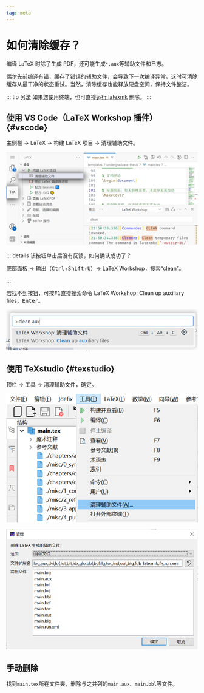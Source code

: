 ```yaml
---
tag: meta
---
```


# 如何清除缓存？

编译 LaTeX 时除了生成 PDF，还可能生成`*.aux`等辅助文件和日志。

偶尔先前编译有错，缓存了错误的辅助文件，会导致下一次编译异常。这时可清除缓存从最干净的状态重试。当然，清除缓存也能释放硬盘空间，保持文件整洁。

::: tip 另法
如果您使用终端，也可直接[运行 latexmk](../guide/commands.md#清除缓存) 删除。
:::

## 使用 VS Code（LaTeX Workshop 插件） {#vscode}

主侧栏 → LaTeX → 构建 LaTeX 项目 → 清理辅助文件。

![清理辅助文件](../assets/clean-VSCode-a.png)

::: details 该按钮单击后没有反馈，如何确认成功了？

底部面板 → 输出（<kbd>Ctrl</kbd>+<kbd>Shift</kbd>+<kbd>U</kbd>）→ LaTeX Workshop，搜索“clean”。

:::

若找不到按钮，可按<kbd>F1</kbd>直接搜索命令 LaTeX Workshop: Clean up auxiliary files，<kbd>Enter</kbd>。

![LaTeX Workshop: Clean up auxiliary files](../assets/clean-VSCode-b.png)

## 使用 TeXstudio {#texstudio}

顶栏 → 工具 → 清理辅助文件，确定。

![](../assets/clean-TeXstudio-1.png)

![](../assets/clean-TeXstudio-2.png)

## 手动删除

找到`main.tex`所在文件夹，删除与之并列的`main.aux`、`main.bbl`等文件。
